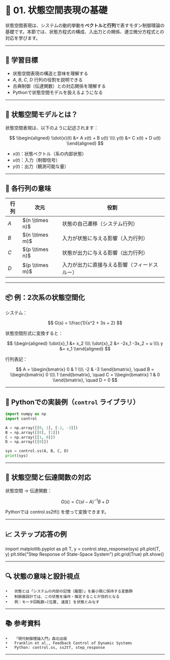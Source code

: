 # 🧮 01. 状態空間表現の基礎

状態空間表現は、システムの動的挙動を**ベクトルと行列**で表すモダン制御理論の基礎です。本節では、状態方程式の構成、入出力との関係、連立微分方程式との対応を学びます。

---

## 🎯 学習目標

- 状態空間表現の構造と意味を理解する
- $A$, $B$, $C$, $D$ 行列の役割を説明できる
- 古典制御（伝達関数）との対応関係を理解する
- Pythonで状態空間モデルを扱えるようになる

---

## 📘 状態空間モデルとは？

状態空間表現は、以下のように記述されます：

$$
\\begin{aligned}
\\dot{x}(t) &= A x(t) + B u(t) \\\\
y(t) &= C x(t) + D u(t)
\\end{aligned}
$$

- $x(t)$：状態ベクトル（系の内部状態）
- $u(t)$：入力（制御信号）
- $y(t)$：出力（観測可能な量）

---

## 🧠 各行列の意味

| 行列 | 次元 | 役割 |
|------|------|------|
| $A$ | $(n \\times n)$ | 状態の自己遷移（システム行列） |
| $B$ | $(n \\times m)$ | 入力が状態に与える影響（入力行列） |
| $C$ | $(p \\times n)$ | 状態が出力に与える影響（出力行列） |
| $D$ | $(p \\times m)$ | 入力が出力に直接与える影響（フィードスルー） |

---

## 📦 例：2次系の状態空間化

システム：

$$
G(s) = \\frac{1}{s^2 + 3s + 2}
$$

状態空間形式に変換すると：

$$
\\begin{aligned}
\\dot{x}_1 &= x_2 \\\\
\\dot{x}_2 &= -2x_1 -3x_2 + u \\\\
y &= x_1
\\end{aligned}
$$

行列表記：

$$
A = \\begin{bmatrix} 0 & 1 \\\\ -2 & -3 \\end{bmatrix}, \quad
B = \\begin{bmatrix} 0 \\\\ 1 \\end{bmatrix}, \quad
C = \\begin{bmatrix} 1 & 0 \\end{bmatrix}, \quad
D = 0
$$

---

## 🔧 Pythonでの実装例（`control` ライブラリ）

```python
import numpy as np
import control

A = np.array([[0, 1], [-2, -3]])
B = np.array([[0], [1]])
C = np.array([[1, 0]])
D = np.array([[0]])

sys = control.ss(A, B, C, D)
print(sys)
```

---

## 🔁 状態空間と伝達関数の対応

状態空間 $\rightarrow$ 伝達関数：

$$
G(s) = C (sI - A)^{-1} B + D
$$

Pythonでは control.ss2tf() を使って変換できます。

---

## 📈 ステップ応答の例
import matplotlib.pyplot as plt
T, y = control.step_response(sys)
plt.plot(T, y)
plt.title("Step Response of State-Space System")
plt.grid(True)
plt.show()

---

## 🔍 状態の意味と設計視点
	•	状態とは「システムの内部の記憶（履歴）」を最小限に保持する変数群
	•	制御器設計では、この状態を操作・推定することが目的となる
	•	例：モータ回転数→[位置, 速度] を状態とみなす

---

## 📚 参考資料
	•	「現代制御理論入門」森北出版
	•	Franklin et al., Feedback Control of Dynamic Systems
	•	Python: control.ss, ss2tf, step_response

---
